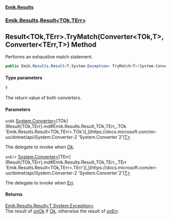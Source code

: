 #### [Emik.Results](index.md 'index')
### [Emik.Results](Emik.Results.md 'Emik.Results').[Result&lt;TOk,TErr&gt;](Result{TOk,TErr}.md 'Emik.Results.Result<TOk,TErr>')

## Result<TOk,TErr>.TryMatch<T>(Converter<TOk,T>, Converter<TErr,T>) Method

Performs an exhaustive match statement.

```csharp
public Emik.Results.Result<T,System.Exception> TryMatch<T>(System.Converter<TOk,T> onOk, System.Converter<TErr,T> onErr);
```
#### Type parameters

<a name='Emik.Results.Result_TOk,TErr_.TryMatch_T_(System.Converter_TOk,T_,System.Converter_TErr,T_).T'></a>

`T`

The return value of both converters.
#### Parameters

<a name='Emik.Results.Result_TOk,TErr_.TryMatch_T_(System.Converter_TOk,T_,System.Converter_TErr,T_).onOk'></a>

`onOk` [System.Converter&lt;](https://docs.microsoft.com/en-us/dotnet/api/System.Converter-2 'System.Converter`2')[TOk](Result{TOk,TErr}.md#Emik.Results.Result_TOk,TErr_.TOk 'Emik.Results.Result<TOk,TErr>.TOk')[,](https://docs.microsoft.com/en-us/dotnet/api/System.Converter-2 'System.Converter`2')[T](Result{TOk,TErr}.TryMatch{T}(Converter{TOk,T},Converter{TErr,T}).md#Emik.Results.Result_TOk,TErr_.TryMatch_T_(System.Converter_TOk,T_,System.Converter_TErr,T_).T 'Emik.Results.Result<TOk,TErr>.TryMatch<T>(System.Converter<TOk,T>, System.Converter<TErr,T>).T')[&gt;](https://docs.microsoft.com/en-us/dotnet/api/System.Converter-2 'System.Converter`2')

The delegate to invoke when [Ok](Result{TOk,TErr}.Ok.md 'Emik.Results.Result<TOk,TErr>.Ok').

<a name='Emik.Results.Result_TOk,TErr_.TryMatch_T_(System.Converter_TOk,T_,System.Converter_TErr,T_).onErr'></a>

`onErr` [System.Converter&lt;](https://docs.microsoft.com/en-us/dotnet/api/System.Converter-2 'System.Converter`2')[TErr](Result{TOk,TErr}.md#Emik.Results.Result_TOk,TErr_.TErr 'Emik.Results.Result<TOk,TErr>.TErr')[,](https://docs.microsoft.com/en-us/dotnet/api/System.Converter-2 'System.Converter`2')[T](Result{TOk,TErr}.TryMatch{T}(Converter{TOk,T},Converter{TErr,T}).md#Emik.Results.Result_TOk,TErr_.TryMatch_T_(System.Converter_TOk,T_,System.Converter_TErr,T_).T 'Emik.Results.Result<TOk,TErr>.TryMatch<T>(System.Converter<TOk,T>, System.Converter<TErr,T>).T')[&gt;](https://docs.microsoft.com/en-us/dotnet/api/System.Converter-2 'System.Converter`2')

The delegate to invoke when [Err](Result{TOk,TErr}.Err.md 'Emik.Results.Result<TOk,TErr>.Err').

#### Returns
[Emik.Results.Result&lt;](Result{TOk,TErr}.md 'Emik.Results.Result<TOk,TErr>')[T](Result{TOk,TErr}.TryMatch{T}(Converter{TOk,T},Converter{TErr,T}).md#Emik.Results.Result_TOk,TErr_.TryMatch_T_(System.Converter_TOk,T_,System.Converter_TErr,T_).T 'Emik.Results.Result<TOk,TErr>.TryMatch<T>(System.Converter<TOk,T>, System.Converter<TErr,T>).T')[,](Result{TOk,TErr}.md 'Emik.Results.Result<TOk,TErr>')[System.Exception](https://docs.microsoft.com/en-us/dotnet/api/System.Exception 'System.Exception')[&gt;](Result{TOk,TErr}.md 'Emik.Results.Result<TOk,TErr>')  
The result of [onOk](Result{TOk,TErr}.TryMatch{T}(Converter{TOk,T},Converter{TErr,T}).md#Emik.Results.Result_TOk,TErr_.TryMatch_T_(System.Converter_TOk,T_,System.Converter_TErr,T_).onOk 'Emik.Results.Result<TOk,TErr>.TryMatch<T>(System.Converter<TOk,T>, System.Converter<TErr,T>).onOk') if [Ok](Result{TOk,TErr}.Ok.md 'Emik.Results.Result<TOk,TErr>.Ok'), otherwise the result of [onErr](Result{TOk,TErr}.TryMatch{T}(Converter{TOk,T},Converter{TErr,T}).md#Emik.Results.Result_TOk,TErr_.TryMatch_T_(System.Converter_TOk,T_,System.Converter_TErr,T_).onErr 'Emik.Results.Result<TOk,TErr>.TryMatch<T>(System.Converter<TOk,T>, System.Converter<TErr,T>).onErr').
